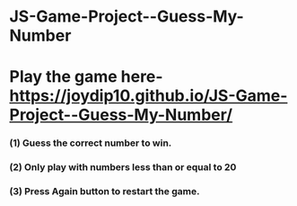 ﻿# JS-Game-Project--Guess-My-Number
 # Play the game here- https://joydip10.github.io/JS-Game-Project--Guess-My-Number/
 
 ### (1) Guess the correct number to win.
 ### (2) Only play with numbers less than or equal to 20
 ### (3) Press Again button to restart the game.
